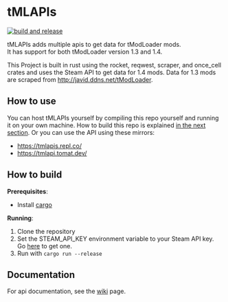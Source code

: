 # tMLAPIs
[![build and release](https://github.com/NotLe0n/tMLAPIs/actions/workflows/build-and-release.yml/badge.svg)](https://github.com/NotLe0n/tMLAPIs/actions/workflows/build-and-release.yml)

tMLAPIs adds multiple apis to get data for tModLoader mods.\
It has support for both tModLoader version 1.3 and 1.4.

This Project is built in rust using the rocket, reqwest, scraper, and once_cell crates and uses the Steam API to get data for 1.4 mods.
Data for 1.3 mods are scraped from http://javid.ddns.net/tModLoader.

## How to use
You can host tMLAPIs yourself by compiling this repo yourself and running it on your own machine. How to build this repo is explained [in the next section](#how-to-build).
Or you can use the API using these mirrors:
* https://tmlapis.repl.co/
* https://tmlapi.tomat.dev/

## How to build
**Prerequisites**:
* Install [cargo](https://doc.rust-lang.org/cargo/getting-started/installation.html)

**Running**:
1. Clone the repository
2. Set the STEAM_API_KEY environment variable to your Steam API key. Go [here](https://steamcommunity.com/dev/apikey) to get one.
3. Run with `cargo run --release`

## Documentation
For api documentation, see the [wiki](https://github.com/NotLe0n/tMLAPIs/wiki) page.